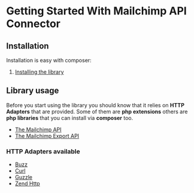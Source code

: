 # Getting Started With Mailchimp API Connector

## Installation

Installation is easy with composer:

1. [Installing the library](1-installation.md)

## Library usage

Before you start using the library you should know that it relies on **HTTP Adapters** that are provided.
Some of them are **php extensions** others are **php libraries** that you can install via **composer** too.


 * [The Mailchimp API](2-mailchimp_api.md)
 * [The Mailchimp Export API](3-export_api.md)

### HTTP Adapters available

 * [Buzz](https://github.com/kriswallsmith/Buzz)
 * [Curl](http://php.net/manual/en/book.curl.php)
 * [Guzzle](https://github.com/guzzle/guzzle)
 * [Zend Http](https://github.com/zendframework/Component_ZendHttp)
